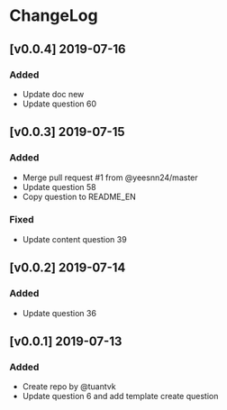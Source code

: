 # ChangeLog

## [v0.0.4] 2019-07-16

### Added

- Update doc new
- Update question 60



## [v0.0.3] 2019-07-15

### Added

- Merge pull request #1 from @yeesnn24/master
- Update question 58
- Copy question to README_EN

### Fixed

- Update content question 39



## [v0.0.2] 2019-07-14

### Added

- Update question 36



## [v0.0.1] 2019-07-13

### Added

- Create repo by @tuantvk
- Update question 6 and add template create question